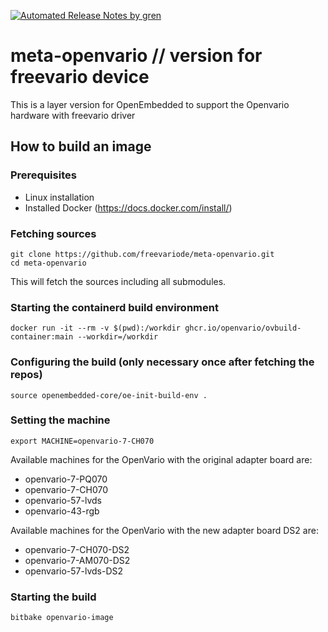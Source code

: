 [![Automated Release Notes by gren](https://img.shields.io/badge/%F0%9F%A4%96-release%20notes-00B2EE.svg)](https://github-tools.github.io/github-release-notes/)

# meta-openvario // version for freevario device

This is a layer version for OpenEmbedded to support the Openvario hardware with freevario driver

## How to build an image

### Prerequisites

 - Linux installation 
 - Installed Docker (https://docs.docker.com/install/)
 
### Fetching sources

```
git clone https://github.com/freevariode/meta-openvario.git
cd meta-openvario
```

This will fetch the sources including all submodules.

### Starting the containerd build environment
```
docker run -it --rm -v $(pwd):/workdir ghcr.io/openvario/ovbuild-container:main --workdir=/workdir
```

### Configuring the build (only necessary once after fetching the repos)

```
source openembedded-core/oe-init-build-env .
```

### Setting the machine

```
export MACHINE=openvario-7-CH070
```

Available machines for the OpenVario with the original adapter board are:
- openvario-7-PQ070
- openvario-7-CH070
- openvario-57-lvds
- openvario-43-rgb

Available machines for the OpenVario with the new adapter board DS2 are:
- openvario-7-CH070-DS2
- openvario-7-AM070-DS2
- openvario-57-lvds-DS2

### Starting the build

```
bitbake openvario-image
```
